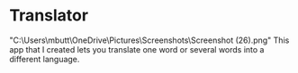 ﻿# Translator
 "C:\Users\mbutt\OneDrive\Pictures\Screenshots\Screenshot (26).png"
This app that I created lets you translate one word or several words into a different language.
